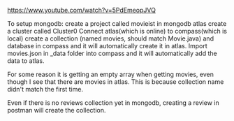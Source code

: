 https://www.youtube.com/watch?v=5PdEmeopJVQ

To setup mongodb:
create a project called movieist in mongodb atlas
create a cluster called Cluster0
Connect atlas(which is online) to compass(which is local)
create a collection (named movies, should match Movie.java) and database in compass and it will automatically create it
in atlas.
Import movies.json in _data folder into compass and it will automatically add the data to atlas.

For some reason it is getting an empty array when getting movies, even though I see that there are movies in atlas. This
is because collection name didn't match the first time.

Even if there is no reviews collection yet in mongodb, creating a review in postman will create the collection.